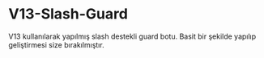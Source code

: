 # V13-Slash-Guard
V13 kullanılarak yapılmış slash destekli guard botu. Basit bir şekilde yapılıp geliştirmesi size bırakılmıştır.
